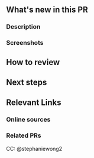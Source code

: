 ## What's new in this PR

### Description

[//]: # "Required - Describe what's new in this PR in a few lines. A description and bullet points for specifics will suffice."

### Screenshots

[//]: # "Required for frontend changes, otherwise optional but strongly recommended. Add screenshots of expected behavior - GIFs if you're feeling fancy!"

## How to review

[//]: # 'Required - Describe the order in which to review files and what to expect when testing locally. Is there anything specifically you want feedback on? Should this be reviewed commit by commit, or all at once? What are some user flows to test? What are some edge cases to look out for?'

## Next steps

[//]: # "Optional - What's NOT in this PR, doesn't work yet, and/or still needs to be done. Note any temporary fixes in this PR that should be cleaned up later."

## Relevant Links

### Online sources

[//]: # 'Optional - copy links to any tutorials or documentation that was useful to you when working on this PR'

### Related PRs

[//]: # "Optional - related PRs you're waiting on/ PRs that will conflict, etc; if this is a refactor, feel free to add PRs that previously modified this code"

CC: @stephaniewong2
